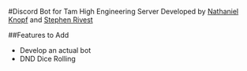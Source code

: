 #Discord Bot for Tam High Engineering Server
Developed by [Nathaniel Knopf](http://github.com/nathanielknopf/) and [Stephen Rivest](http://github.com/Magicsteve46/)

##Features to Add
- Develop an actual bot
- DND Dice Rolling
